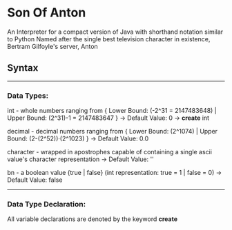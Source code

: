 # Son Of Anton
An Interpreter for a compact version of Java with shorthand notation similar to Python
Named after the single best television character in existence, Bertram Gilfoyle's server, Anton
 
## Syntax

----------------------------------------------------------
### Data Types:

int - whole numbers ranging from { Lower Bound: (-2^31 = 2147483648) | Upper Bound: (2^31)-1 = 2147483647 }
-> Default Value: 0
-> **create** int <variable-name>

decimal - decimal numbers ranging from { Lower Bound: (2^1074) | Upper Bound: (2-(2^52))·(2^1023) }
-> Default Value: 0.0

character - wrapped in apostrophes capable of containing a single ascii value's character representation
-> Default Value: ''

bn - a boolean value {true | false} (int representation: true = 1 | false = 0)
-> Default Value: false

----------------------------------------------------------
### Data Type Declaration:

All variable declarations are denoted by the keyword **create**




